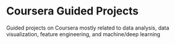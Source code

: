 # Coursera Guided Projects
Guided projects on Coursera mostly related to data analysis, data visualization, feature engineering, and machine/deep learning

